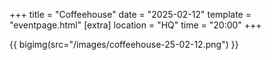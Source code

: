 +++
title = "Coffeehouse"
date = "2025-02-12"
template = "eventpage.html"
[extra]
location = "HQ"
time = "20:00"
+++

{{ bigimg(src="/images/coffeehouse-25-02-12.png") }}
